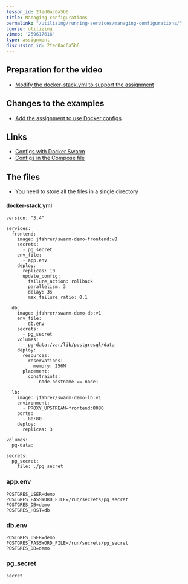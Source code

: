 ```yaml
---
lesson_id: 2fed0ac6a5b6
title: Managing configurations
permalink: "/utilizing/running-services/managing-configurations/"
course: utilizing
vimeo: '259617616'
type: assignment
discussion_id: 2fed0ac6a5b6
---
```


## Preparation for the video
* [Modify the docker-stack.yml to support the assignment](https://github.com/learndocker/docker_examples/commit/193fde9)

## Changes to the examples
* [Add the assignment to use Docker configs](https://github.com/learndocker/docker_examples/commit/5a7ab53)

## Links
* [Configs with Docker Swarm](https://docs.docker.com/engine/swarm/configs/)
* [Configs in the Compose file](https://docs.docker.com/compose/compose-file/#configs)

## The files
* You need to store all the files in a single directory

#### docker-stack.yml
```
version: "3.4"

services:
  frontend:
    image: jfahrer/swarm-demo-frontend:v8
    secrets:
      - pg_secret
    env_file:
      - app.env
    deploy:
      replicas: 10
      update_config:
        failure_action: rollback
        parallelism: 3
        delay: 3s
        max_failure_ratio: 0.1

  db:
    image: jfahrer/swarm-demo-db:v1
    env_file:
      - db.env
    secrets:
      - pg_secret
    volumes:
      - pg-data:/var/lib/postgresql/data
    deploy:
      resources:
        reservations:
          memory: 256M
      placement:
        constraints:
          - node.hostname == node1

  lb:
    image: jfahrer/swarm-demo-lb:v1
    environment:
      - PROXY_UPSTREAM=frontend:8080
    ports:
      - 80:80
    deploy:
      replicas: 3

volumes:
  pg-data:

secrets:
  pg_secret:
    file: ./pg_secret
```

### app.env
```
POSTGRES_USER=demo
POSTGRES_PASSWORD_FILE=/run/secrets/pg_secret
POSTGRES_DB=demo
POSTGRES_HOST=db
```

### db.env
```
POSTGRES_USER=demo
POSTGRES_PASSWORD_FILE=/run/secrets/pg_secret
POSTGRES_DB=demo
```

### pg_secret
```
secret
```
